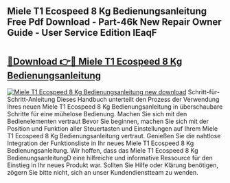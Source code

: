## Miele T1 Ecospeed 8 Kg Bedienungsanleitung Free Pdf Download - Part-46k New Repair Owner Guide - User Service Edition IEaqF

# <h2><a href="http://df4b358.blite.top/?on=Miele+T1+Ecospeed+8+Kg+Bedienungsanleitung">🔗Download 👉🔴 Miele T1 Ecospeed 8 Kg Bedienungsanleitung</a></h2>

[![Miele T1 Ecospeed 8 Kg Bedienungsanleitung new download](https://i.imgur.com/lujVjoI.png)](http://df4b358.blite.top/?on=Miele+T1+Ecospeed+8+Kg+Bedienungsanleitung)
Schritt-für-Schritt-Anleitung Dieses Handbuch unterteilt den Prozess der Verwendung Ihres neuen Miele T1 Ecospeed 8 Kg Bedienungsanleitung in überschaubare Schritte für eine mühelose Bedienung. Machen Sie sich mit den Bedienelementen vertraut Bevor Sie beginnen, machen Sie sich mit der Position und Funktion aller Steuertasten und Einstellungen auf Ihrem Miele T1 Ecospeed 8 Kg Bedienungsanleitung vertraut. Genießen Sie die nahtlose Integration der Funktionsliste in Ihr neues Miele T1 Ecospeed 8 Kg Bedienungsanleitung. Wir hoffen, dass das Miele T1 Ecospeed 8 Kg BedienungsanleitungD eine hilfreiche und informative Ressource für den Einstieg in Ihr neues Produkt war. Sollten Sie Hilfe oder Klärung benötigen, zögern Sie bitte nicht, sich an unser Kundendienstteam zu wenden.
